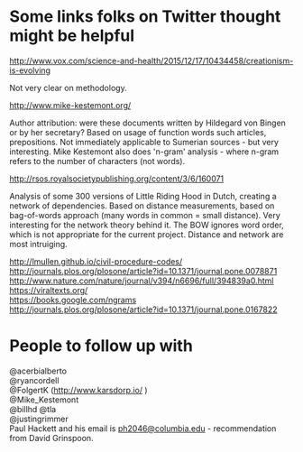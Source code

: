# Some links folks on Twitter thought might be helpful  
http://www.vox.com/science-and-health/2015/12/17/10434458/creationism-is-evolving  

Not very clear on methodology.

http://www.mike-kestemont.org/  

Author attribution: were these documents written by Hildegard von Bingen or by her secretary? Based on usage of function words such articles, prepositions. Not immediately applicable to Sumerian sources - but very interesting. Mike Kestemont also does 'n-gram' analysis - where n-gram refers to the number of characters (not words).

http://rsos.royalsocietypublishing.org/content/3/6/160071  

Analysis of some 300 versions of Little Riding Hood in Dutch, creating a network of dependencies. Based on distance measurements, based on bag-of-words approach (many words in common = small distance). Very interesting for the network theory behind it. The BOW ignores word order, which is not appropriate for the current project. Distance and network are most intruiging.

http://lmullen.github.io/civil-procedure-codes/  
http://journals.plos.org/plosone/article?id=10.1371/journal.pone.0078871  
http://www.nature.com/nature/journal/v394/n6696/full/394839a0.html  
https://viraltexts.org/  
https://books.google.com/ngrams  
http://journals.plos.org/plosone/article?id=10.1371/journal.pone.0167822  

# People to follow up with  
@acerbialberto  
@ryancordell  
@FolgertK (http://www.karsdorp.io/ )  
@Mike_Kestemont  
@billhd 
@tla   
@justingrimmer  
Paul Hackett and his email is ph2046@columbia.edu - recommendation from David Grinspoon.  

